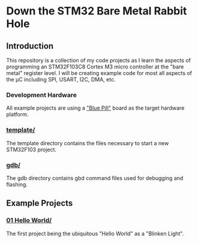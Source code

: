 ---
---
# Down the STM32 Bare Metal Rabbit Hole

## Introduction

This repository is a collection of my code projects as I learn the aspects of programming an STM32F103C8 Cortex M3 micro controller at the "bare metal" register level.  I will be creating example code for most all aspects of the µC including SPI, USART, I2C, DMA, etc.

### Development Hardware

All example projects are using a ["Blue Pill"][blue pill] board as the target hardware platform.

### [template/](template)

The template directory contains the files necessary to start a new STM32F103 project.

### [gdb/](gdb)

The gdb directory contains gbd command files used for debugging and flashing.

## Example Projects

### [01 Hello World/](01_Hello_World)

The first project being the ubiquitous "Hello World" as a "Blinken Light".

[blue pill]: http://wiki.stm32duino.com/index.php?title=Blue_Pill